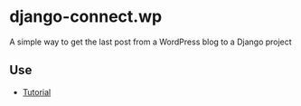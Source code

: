 django-connect.wp
=============

 A simple way to get the last post from a WordPress blog to a Django project


Use
------------

* [Tutorial](http://tmblr.co/Zr_6zxvN4UDT)
